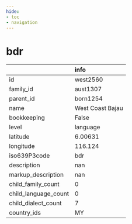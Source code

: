 ```yaml
---
hide:
- toc
- navigation
---
```

# bdr
|                      | info             |
|:---------------------|:-----------------|
| id                   | west2560         |
| family_id            | aust1307         |
| parent_id            | born1254         |
| name                 | West Coast Bajau |
| bookkeeping          | False            |
| level                | language         |
| latitude             | 6.00631          |
| longitude            | 116.124          |
| iso639P3code         | bdr              |
| description          | nan              |
| markup_description   | nan              |
| child_family_count   | 0                |
| child_language_count | 0                |
| child_dialect_count  | 7                |
| country_ids          | MY               |